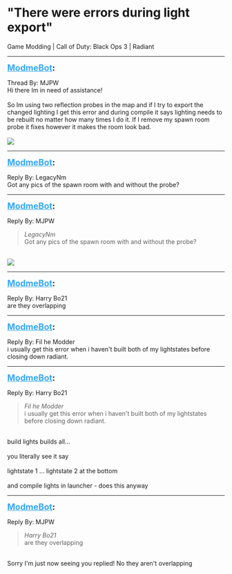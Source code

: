 # "There were errors during light export"
Game Modding | Call of Duty: Black Ops 3 | Radiant

---
<strong style="font-size: 1.4em;"><span style="text-decoration: underline;text-decoration-color: #34a7f9;"><span style="color:#34a7f9;">ModmeBot</span></span>:</strong>

<p>Thread By: MJPW<br />Hi there Im in need of assistance!<br /> <br />So Im using two reflection probes in the map and if I try to export the changed lighting I get this error and during compile it says lighting needs to be rebuilt no matter how many times I do it. If I remove my spawn room probe it fixes however it makes the room look bad.<br /> <br /><img style="max-width: 500px;" src="https://pbs.twimg.com/media/DfMne0CX0AEHs2k.jpg"></p>

---
<strong style="font-size: 1.4em;"><span style="text-decoration: underline;text-decoration-color: #34a7f9;"><span style="color:#34a7f9;">ModmeBot</span></span>:</strong>

<p>Reply By: LegacyNm<br />Got any pics of the spawn room with and without the probe?</p>

---
<strong style="font-size: 1.4em;"><span style="text-decoration: underline;text-decoration-color: #34a7f9;"><span style="color:#34a7f9;">ModmeBot</span></span>:</strong>

<p>Reply By: MJPW<br /><blockquote><em>LegacyNm</em><br />Got any pics of the spawn room with and without the probe?  </blockquote><br /><img style="max-width: 500px;" src="http://oi65.tinypic.com/huf4wk.jpg"></p>

---
<strong style="font-size: 1.4em;"><span style="text-decoration: underline;text-decoration-color: #34a7f9;"><span style="color:#34a7f9;">ModmeBot</span></span>:</strong>

<p>Reply By: Harry Bo21<br />are they overlapping</p>

---
<strong style="font-size: 1.4em;"><span style="text-decoration: underline;text-decoration-color: #34a7f9;"><span style="color:#34a7f9;">ModmeBot</span></span>:</strong>

<p>Reply By: Fil he Modder<br />i usually get this error when i haven&#39;t built both of my lightstates before closing down radiant.</p>

---
<strong style="font-size: 1.4em;"><span style="text-decoration: underline;text-decoration-color: #34a7f9;"><span style="color:#34a7f9;">ModmeBot</span></span>:</strong>

<p>Reply By: Harry Bo21<br /><blockquote><em>Fil he Modder</em><br />i usually get this error when i haven&#39;t built both of my lightstates before closing down radiant.</blockquote><br /> build lights builds all...<br /> <br />you literally see it say<br /><br />lightstate 1 ... lightstate 2 at the bottom<br /> <br />and compile lights in launcher - does this anyway</p>

---
<strong style="font-size: 1.4em;"><span style="text-decoration: underline;text-decoration-color: #34a7f9;"><span style="color:#34a7f9;">ModmeBot</span></span>:</strong>

<p>Reply By: MJPW<br /><blockquote><em>Harry Bo21</em><br />are they overlapping</blockquote><br /> Sorry I&#39;m just now seeing you replied! No they aren&#39;t overlapping</p>
